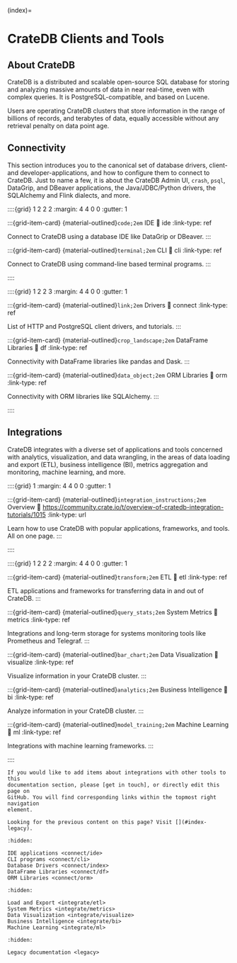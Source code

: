 (index)=

# CrateDB Clients and Tools


## About CrateDB

CrateDB is a distributed and scalable open-source SQL database for storing and
analyzing massive amounts of data in near real-time, even with complex queries.
It is PostgreSQL-compatible, and based on Lucene.

Users are operating CrateDB clusters that store information in the range of
billions of records, and terabytes of data, equally accessible without any
retrieval penalty on data point age.


## Connectivity

This section introduces you to the canonical set of database drivers, client-
and developer-applications, and how to configure them to connect to CrateDB.
Just to name a few, it is about the CrateDB Admin UI, `crash`, `psql`,
DataGrip, and DBeaver applications, the Java/JDBC/Python drivers, the SQLAlchemy
and Flink dialects, and more.

::::{grid} 1 2 2 2
:margin: 4 4 0 0
:gutter: 1


:::{grid-item-card} {material-outlined}`code;2em` IDE
:link: ide
:link-type: ref

Connect to CrateDB using a database IDE like DataGrip or DBeaver.
:::


:::{grid-item-card} {material-outlined}`terminal;2em` CLI
:link: cli
:link-type: ref

Connect to CrateDB using command-line based terminal programs.
:::

::::


::::{grid} 1 2 2 3
:margin: 4 4 0 0
:gutter: 1

:::{grid-item-card} {material-outlined}`link;2em` Drivers
:link: connect
:link-type: ref

List of HTTP and PostgreSQL client drivers, and tutorials.
:::


:::{grid-item-card} {material-outlined}`crop_landscape;2em` DataFrame Libraries
:link: df
:link-type: ref

Connectivity with DataFrame libraries like pandas and Dask.
:::


:::{grid-item-card} {material-outlined}`data_object;2em` ORM Libraries
:link: orm
:link-type: ref

Connectivity with ORM libraries like SQLAlchemy.
:::


::::


## Integrations

CrateDB integrates with a diverse set of applications and tools concerned
with analytics, visualization, and data wrangling, in the areas of data loading
and export (ETL), business intelligence (BI), metrics aggregation and monitoring,
machine learning, and more.

::::{grid} 1
:margin: 4 4 0 0
:gutter: 1

:::{grid-item-card} {material-outlined}`integration_instructions;2em` Overview
:link: https://community.crate.io/t/overview-of-cratedb-integration-tutorials/1015
:link-type: url

Learn how to use CrateDB with popular applications, frameworks, and tools.
All on one page.
:::

::::

::::{grid} 1 2 2 2
:margin: 4 4 0 0
:gutter: 1


:::{grid-item-card} {material-outlined}`transform;2em` ETL
:link: etl
:link-type: ref

ETL applications and frameworks for transferring data in and out of CrateDB.
:::


:::{grid-item-card} {material-outlined}`query_stats;2em` System Metrics
:link: metrics
:link-type: ref

Integrations and long-term storage for systems monitoring tools like
Prometheus and Telegraf.
:::


:::{grid-item-card} {material-outlined}`bar_chart;2em` Data Visualization
:link: visualize
:link-type: ref

Visualize information in your CrateDB cluster.
:::


:::{grid-item-card} {material-outlined}`analytics;2em` Business Intelligence
:link: bi
:link-type: ref

Analyze information in your CrateDB cluster.
:::


:::{grid-item-card} {material-outlined}`model_training;2em` Machine Learning
:link: ml
:link-type: ref

Integrations with machine learning frameworks.
:::


::::



```{note} Contributions to the pages in this section and subsections are much welcome.
If you would like to add items about integrations with other tools to this
documentation section, please [get in touch], or directly edit this page on
GitHub. You will find corresponding links within the topmost right navigation
element.
```

```{seealso}
Looking for the previous content on this page? Visit [](#index-legacy).
```


```{toctree}
:hidden:

IDE applications <connect/ide>
CLI programs <connect/cli>
Database Drivers <connect/index>
DataFrame Libraries <connect/df>
ORM Libraries <connect/orm>
```

```{toctree}
:hidden:

Load and Export <integrate/etl>
System Metrics <integrate/metrics>
Data Visualization <integrate/visualize>
Business Intelligence <integrate/bi>
Machine Learning <integrate/ml>
```

```{toctree}
:hidden:

Legacy documentation <legacy>
```


[get in touch]: https://crate.io/contact
